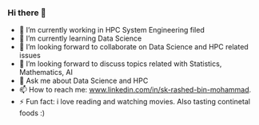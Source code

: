 ### Hi there 👋

<!--
# **rashed2940/rashed2940** is a ✨ _special_ ✨ repository because its `README.md` (this file) appears on your GitHub profile.
- 😄 Pronouns: ..
Here are some ideas to get you started:
-->

- 🔭 I’m currently working in HPC System Engineering filed 
- 🌱 I’m currently learning Data Science
- 👯 I’m looking forward to collaborate on Data Science and HPC related issues
- 🤔 I’m looking forward to discuss topics related with Statistics, Mathematics, AI
- 💬 Ask me about Data Science and HPC
- 📫 How to reach me: www.linkedin.com/in/sk-rashed-bin-mohammad.
- ⚡ Fun fact: i love reading and watching movies. Also tasting continetal foods :)
